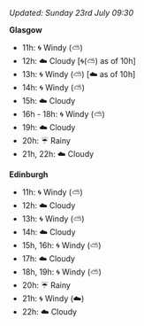 *Updated: Sunday 23rd July 09:30*

**Glasgow**

* 11h: :cyclone: Windy (:partly_sunny:)
* 12h: :cloud: Cloudy [:cyclone:(:partly_sunny:) as of 10h]
* 13h: :cyclone: Windy (:partly_sunny:) [:cloud: as of 10h]
* 14h: :cyclone: Windy (:partly_sunny:)
* 15h: :cloud: Cloudy
* 16h - 18h: :cyclone: Windy (:partly_sunny:)
* 19h: :cloud: Cloudy
* 20h: :umbrella: Rainy
* 21h, 22h: :cloud: Cloudy

**Edinburgh**

* 11h: :cyclone: Windy (:partly_sunny:)
* 12h: :cloud: Cloudy
* 13h: :cyclone: Windy (:partly_sunny:)
* 14h: :cloud: Cloudy
* 15h, 16h: :cyclone: Windy (:partly_sunny:)
* 17h: :cloud: Cloudy
* 18h, 19h: :cyclone: Windy (:partly_sunny:)
* 20h: :umbrella: Rainy
* 21h: :cyclone: Windy (:cloud:)
* 22h: :cloud: Cloudy
